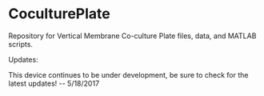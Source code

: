 # CoculturePlate
Repository for Vertical Membrane Co-culture Plate files, data, and MATLAB scripts.

Updates:

This device continues to be under development, be sure to check for the latest updates! -- 5/18/2017
